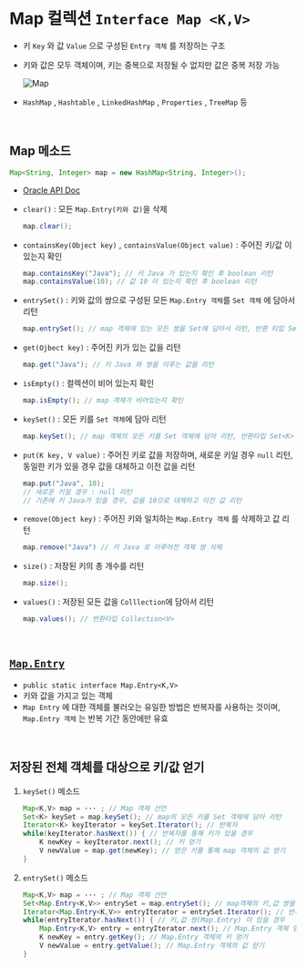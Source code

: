 # Map 컬렉션 ```Interface Map <K,V>```
- 키 ```Key``` 와 값 ```Value``` 으로 구성된 ```Entry 객체``` 를 저장하는 구조
- 키와 값은 모두 객체이며, 키는 중복으로 저장될 수 없지만 값은 중복 저장 가능
    
    ![Map](https://blog.kakaocdn.net/dn/b3gy9V/btqEiNHEghR/RvrymgKHYbqQoI0Ek5rgL0/img.png)
- ```HashMap``` , ```Hashtable``` , ```LinkedHashMap``` , ```Properties``` , ```TreeMap``` 등

<br>

## Map 메소드
```java
Map<String, Integer> map = new HashMap<String, Integer>();
```
- [Oracle API Doc](https://docs.oracle.com/en/java/javase/11/docs/api/java.base/java/util/Map.html)

- ```clear()``` : 모든 ```Map.Entry(키와 값)```을 삭제
    ```java
    map.clear();
    ```

- ```containsKey(Object key)``` , ```containsValue(Object value)``` : 주어진 키/값 이 있는지 확인
    ```java
    map.containsKey("Java"); // 키 Java 가 있는지 확인 후 boolean 리턴  
    map.containsValue(10); // 값 10 이 있는지 확인 후 boolean 리턴
    ```

- ```entrySet()``` : 키와 값의 쌍으로 구성된 모든 ```Map.Entry 객체```를 ```Set 객체``` 에 담아서 리턴
    ```java
    map.entrySet(); // map 객체에 있는 모든 쌍을 Set에 담아서 리턴, 반환 타입 Set<Map.Entry<K,V>>
    ```

- ```get(Ojbect key)``` : 주어진 키가 있는 값을 리턴
    ```java
    map.get("Java"); // 키 Java 와 쌍을 이루는 값을 리턴
    ```

- ```isEmpty()``` : 컬렉션이 비어 있는지 확인
    ```java
    map.isEmpty(); // map 객체가 비어있는지 확인
    ```

- ```keySet()``` : 모든 키를 ```Set 객체```에 담아 리턴
    ```java
    map.keySet(); // map 객체의 모든 키를 Set 객체에 담아 리턴, 반환타입 Set<K>
    ```

- ```put(K key, V value)``` : 주어진 키로 값을 저장하며, 새로운 키일 경우 ```null``` 리턴, 동일한 키가 있을 경우 값을 대체하고 이전 값을 리턴
    ```java
    map.put("Java", 10);
    // 새로운 키일 경우 : null 리턴
    // 기존에 키 Java가 있을 경우, 값을 10으로 대체하고 이전 값 리턴 
    ```

- ```remove(Object key)``` : 주어진 키와 일치하는 ```Map.Entry 객체``` 를 삭제하고 값 리턴
    ```java
    map.remove("Java") // 키 Java 로 이루어진 객체 쌍 삭제
    ```

- ```size()``` : 저장된 키의 총 개수를 리턴
    ```java
    map.size();
    ```

- ```values()``` : 저장된 모든 값을 ```Colllection```에 담아서 리턴 
    ```java
    map.values(); // 반환타입 Collection<V>
    ```

<br>

## [```Map.Entry```](https://docs.oracle.com/en/java/javase/11/docs/api/java.base/java/util/Map.Entry.html)
- ```public static interface Map.Entry<K,V>```
- 키와 값을 가지고 있는 객체
- ```Map Entry``` 에 대한 객체를 불러오는 유일한 방법은 반복자를 사용하는 것이며, ```Map.Entry 객체``` 는 반복 기간 동안에만 유효

<br>

## 저장된 전체 객체를 대상으로 키/값 얻기
1. ```keySet()``` 메소드
    ```java
    Map<K,V> map = ··· ; // Map 객체 선언
    Set<K> keySet = map.keySet(); // map의 모든 키를 Set 객체에 담아 리턴
    Iterator<K> keyIterator = keySet.Iterator(); // 반복자
    while(keyIterator.hasNext()) { // 반복자를 통해 키가 있을 경우
        K newKey = keyIterator.next(); // 키 얻기
        V newValue = map.get(newKey); // 얻은 키를 통해 map 객체의 값 얻기
    }
    ```

2. ```entrySet()``` 메소드
    ```java
    Map<K,V> map = ··· ; // Map 객체 선언
    Set<Map.Entry<K,V>> entrySet = map.entrySet(); // map객체의 키,값 쌍을 가지고 있는 Map.Entry를 Set 객체로 리턴
    Iterator<Map.Entry<K,V>> entryIterator = entrySet.Iterator(); // 반복자
    while(entryIterator.hasNext()) { // 키,값 쌍(Map.Entry) 이 있을 경우
        Map.Entry<K,V> entry = entryIterator.next(); // Map.Entry 객체 얻기
        K newKey = entry.getKey(); // Map.Entry 객체의 키 얻기
        V newValue = entry.getValue(); // Map.Entry 객체의 값 얻기
    }
    ```